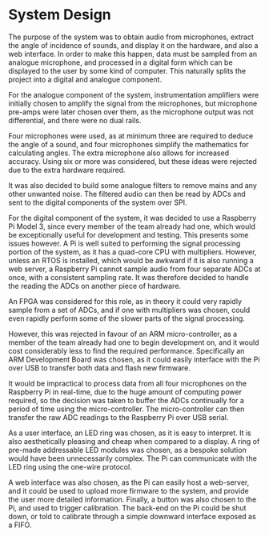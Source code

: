 System Design
=============

The purpose of the system was to obtain audio from microphones, extract the angle of incidence of sounds,
and display it on the hardware, and also a web interface. In order to make this happen, data must be sampled
from an analogue microphone, and processed in a digital form which can be displayed to the user by some kind
of computer. This naturally splits the project into a digital and analogue component.

For the analogue component of the system, instrumentation amplifiers were initially chosen to
amplify the signal from the microphones, but microphone pre-amps were later chosen over them,
as the microphone output was not differential, and there were no dual rails.

Four microphones were used, as at minimum three are required to deduce the angle of a
sound, and four microphones simplify the mathematics for calculating angles. The extra
microphone also allows for increased accuracy. Using six or more was considered, but
these ideas were rejected due to the extra hardware required.

It was also decided to build some analogue filters to remove mains and any other unwanted noise.
The filtered audio can then be read by ADCs and sent to the digital components of the system over SPI.

For the digital component of the system, it was decided to use a Raspberry Pi Model 3, since
every member of the team already had one, which would be exceptionally useful for development and
testing. This presents some issues however. A Pi is well suited to performing
the signal processing portion of the system, as it has a quad-core CPU with multipliers.
However, unless an RTOS is installed, which would be awkward if it is also running a web
server, a Raspberry Pi cannot sample audio from four separate ADCs at once, with a consistent sampling
rate. It was therefore decided to handle the reading the ADCs on another piece of hardware.

An FPGA was considered for this role, as in theory it could very rapidly sample from a set of ADCs,
and if one with multipliers was chosen, could even rapidly perform some of the slower parts of
the signal processing.

However, this was rejected in favour of an ARM micro-controller, as a member of the team already
had one to begin development on, and it would cost considerably less to find the required performance.
Specifically an ARM Development Board was chosen, as it could easily interface with the Pi over USB
to transfer both data and flash new firmware.

It would be impractical to process data from all four microphones on the Raspberry Pi in real-time,
due to the huge amount of computing power required, so the decision was taken to buffer the ADCs
continually for a period of time using the micro-controller. The micro-controller can then transfer
the raw ADC readings to the Raspberry Pi over USB serial.

As a user interface, an LED ring was chosen, as it is easy to interpret. It is also aesthetically
pleasing and cheap when compared to a display. A ring of pre-made addressable LED modules was chosen,
as a bespoke solution would have been unnecessarily complex. The Pi can communicate with the LED ring
using the one-wire protocol.

A web interface was also chosen, as the Pi can easily host a web-server, and it could be used
to upload more firmware to the system, and provide the user more detailed information.
Finally, a button was also chosen to the Pi, and used to trigger calibration. The back-end on the Pi
could be shut down, or told to calibrate through a simple downward interface exposed as a FIFO.
